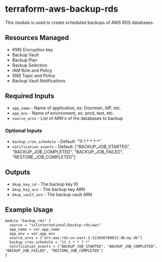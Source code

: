 # terraform-aws-backup-rds

This module is used to create scheduled backups of AWS RDS databases.

## Resources Managed

* KMS Encryption key
* Backup Vault
* Backup Plan
* Backup Selection
* IAM Role and Policy
* SNS Topic and Policy
* Backup Vault Notifications

## Required Inputs

- `app_name` - Name of application, ex: Doorman, IdP, etc.
- `app_env` - Name of environment, ex: prod, test, etc.
- `source_arns` - List of ARN's of the databases to backup

### Optional Inputs

- `backup_cron_schedule` - Default: "11 1 * * ? *"
- `notification_events` - Default: ["BACKUP_JOB_STARTED", "BACKUP_JOB_COMPLETED", "BACKUP_JOB_FAILED", "RESTORE_JOB_COMPLETED"]

## Outputs

- `bkup_key_id` - The backup key ID
- `bkup_key_arn` - The backup key ARN
- `bkup_vault_arn` - The backup vault ARN

## Example Usage

```hcl
module "backup_rds" {
  source = "silinternational/backup-rds/aws"
  app_name = var.app_name
  app_env = var.app_env
  source_arns = ["arn:aws:rds:us-east-1:123456789012:db:my-db"]
  backup_cron_schedule = "11 1 * * ? *"
  notification_events = ["BACKUP_JOB_STARTED", "BACKUP_JOB_COMPLETED", "BACKUP_JOB_FAILED", "RESTORE_JOB_COMPLETED"]
}
```
